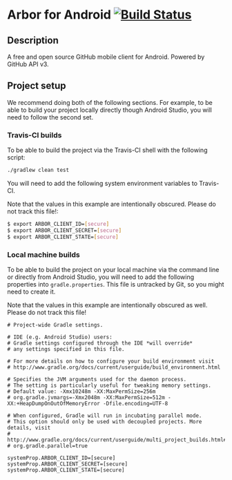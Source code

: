 # Arbor for Android [![Build Status](https://travis-ci.org/ToastedSnackBar/arbor-android.svg?branch=master)](https://travis-ci.org/ToastedSnackBar/arbor-android)

## Description

A free and open source GitHub mobile client for Android. Powered by GitHub API v3.

## Project setup

We recommend doing both of the following sections. For example, to be able to build your project locally directly though Android Studio, you will need to follow the second set.

### Travis-CI builds

To be able to build the project via the Travis-CI shell with the following script:

```bash
./gradlew clean test
```

You will need to add the following system environment variables to Travis-CI.

Note that the values in this example are intentionally obscured. Please do not track this file!:

```bash
$ export ARBOR_CLIENT_ID=[secure]
$ export ARBOR_CLIENT_SECRET=[secure]
$ export ARBOR_CLIENT_STATE=[secure]
```

### Local machine builds

To be able to build the project on your local machine via the command line or directly from Android Studio, you will need to add the following properties into `gradle.properties`. This file is untracked by Git, so you might need to create it.

Note that the values in this example are intentionally obscured as well. Please do not track this file!

```properties
# Project-wide Gradle settings.

# IDE (e.g. Android Studio) users:
# Gradle settings configured through the IDE *will override*
# any settings specified in this file.

# For more details on how to configure your build environment visit
# http://www.gradle.org/docs/current/userguide/build_environment.html

# Specifies the JVM arguments used for the daemon process.
# The setting is particularly useful for tweaking memory settings.
# Default value: -Xmx10248m -XX:MaxPermSize=256m
# org.gradle.jvmargs=-Xmx2048m -XX:MaxPermSize=512m -XX:+HeapDumpOnOutOfMemoryError -Dfile.encoding=UTF-8

# When configured, Gradle will run in incubating parallel mode.
# This option should only be used with decoupled projects. More details, visit
# http://www.gradle.org/docs/current/userguide/multi_project_builds.html#sec:decoupled_projects
# org.gradle.parallel=true

systemProp.ARBOR_CLIENT_ID=[secure]
systemProp.ARBOR_CLIENT_SECRET=[secure]
systemProp.ARBOR_CLIENT_STATE=[secure]
```
